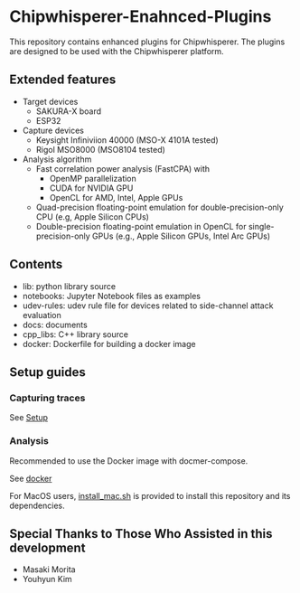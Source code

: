 # Chipwhisperer-Enahnced-Plugins
This repository contains enhanced plugins for Chipwhisperer.
The plugins are designed to be used with the Chipwhisperer platform.

## Extended features
* Target devices
  * SAKURA-X board
  * ESP32
* Capture devices
  * Keysight Infiniviion 40000 (MSO-X 4101A tested)
  * Rigol MSO8000 (MSO8104 tested)
* Analysis algorithm
  * Fast correlation power analysis (FastCPA) with
    * OpenMP parallelization
	* CUDA for NVIDIA GPU
    * OpenCL for AMD, Intel, Apple GPUs
  * Quad-precision floating-point emulation for double-precision-only CPU (e.g, Apple Silicon CPUs)
  * Double-precision floating-point emulation in OpenCL for single-precision-only GPUs (e.g., Apple Silicon GPUs, Intel Arc GPUs)

## Contents
* lib: python library source
* notebooks: Jupyter Notebook files as examples
* udev-rules: udev rule file for devices related to side-channel attack evaluation
* docs: documents
* cpp_libs: C++ library source
* docker: Dockerfile for building a docker image

## Setup guides
### Capturing traces
See [Setup](docs/setup.md)
### Analysis
Recommended to use the Docker image with docmer-compose.

See [docker](docs/docker.md)

For MacOS users, [install_mac.sh](./install_mac.sh) is provided to install this repository and its dependencies.

## Special Thanks to Those Who Assisted in this development
* Masaki Morita
* Youhyun Kim